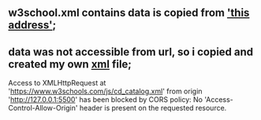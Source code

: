 ## w3school.xml contains data is copied from ['this address'](https://www.w3schools.com/js/cd_catalog.xml);

## data was not accessible from url, so i copied and created my own [xml](https://github.com/raeesmghl/my-javascript-notes/blob/main/AJAX/w3sPROJECT/w3school.xml) file;


Access to XMLHttpRequest at 'https://www.w3schools.com/js/cd_catalog.xml' from origin 'http://127.0.0.1:5500' has been blocked by CORS policy: No 'Access-Control-Allow-Origin' header is present on the requested resource.

